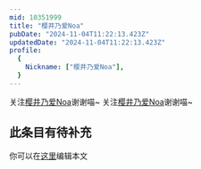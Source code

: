 ```yaml
---
mid: 10351999
title: "樱井乃爱Noa"
pubDate: "2024-11-04T11:22:13.423Z"
updatedDate: "2024-11-04T11:22:13.423Z"
profile:
  {
    Nickname: ["樱井乃爱Noa"],
  }
---
```


关注[樱井乃爱Noa](https://space.bilibili.com/10351999)谢谢喵~ 关注[樱井乃爱Noa](https://space.bilibili.com/10351999)谢谢喵~

## 此条目有待补充
你可以在[这里](https://github.com/Yuhanawa/VTuber.ICU-Content/edit/master/v/樱井乃爱Noa/index.md)编辑本文
